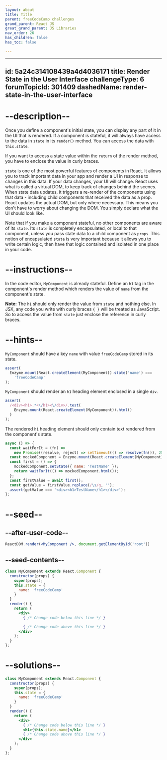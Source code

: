 ```yaml
---
layout: about
title: Title
parent: freeCodeCamp challenges
grand_parent: React JS
great_grand_parent: JS Libraries
nav_order: 26
has_children: false
has_toc: false

---
```

---
id: 5a24c314108439a4d4036171
title: Render State in the User Interface
challengeType: 6
forumTopicId: 301409
dashedName: render-state-in-the-user-interface
---

# --description--

Once you define a component's initial state, you can display any part of it in the UI that is rendered. If a component is stateful, it will always have access to the data in `state` in its `render()` method. You can access the data with `this.state`.

If you want to access a state value within the `return` of the render method, you have to enclose the value in curly braces.

`state` is one of the most powerful features of components in React. It allows you to track important data in your app and render a UI in response to changes in this data. If your data changes, your UI will change. React uses what is called a virtual DOM, to keep track of changes behind the scenes. When state data updates, it triggers a re-render of the components using that data - including child components that received the data as a prop. React updates the actual DOM, but only where necessary. This means you don't have to worry about changing the DOM. You simply declare what the UI should look like.

Note that if you make a component stateful, no other components are aware of its `state`. Its `state` is completely encapsulated, or local to that component, unless you pass state data to a child component as `props`. This notion of encapsulated `state` is very important because it allows you to write certain logic, then have that logic contained and isolated in one place in your code.

# --instructions--

In the code editor, `MyComponent` is already stateful. Define an `h1` tag in the component's render method which renders the value of `name` from the component's state.

**Note:** The `h1` should only render the value from `state` and nothing else. In JSX, any code you write with curly braces `{ }` will be treated as JavaScript. So to access the value from `state` just enclose the reference in curly braces.

# --hints--

`MyComponent` should have a key `name` with value `freeCodeCamp` stored in its state.

```js
assert(
  Enzyme.mount(React.createElement(MyComponent)).state('name') ===
    'freeCodeCamp'
);
```

`MyComponent` should render an `h1` heading element enclosed in a single `div`.

```js
assert(
  /<div><h1>.*<\/h1><\/div>/.test(
    Enzyme.mount(React.createElement(MyComponent)).html()
  )
);
```

The rendered `h1` heading element should only contain text rendered from the component's state.

```js
async () => {
  const waitForIt = (fn) =>
    new Promise((resolve, reject) => setTimeout(() => resolve(fn()), 250));
  const mockedComponent = Enzyme.mount(React.createElement(MyComponent));
  const first = () => {
    mockedComponent.setState({ name: 'TestName' });
    return waitForIt(() => mockedComponent.html());
  };
  const firstValue = await first();
  const getValue = firstValue.replace(/\s/g, '');
  assert(getValue === '<div><h1>TestName</h1></div>');
};
```

# --seed--

## --after-user-code--

```jsx
ReactDOM.render(<MyComponent />, document.getElementById('root'))
```

## --seed-contents--

```jsx
class MyComponent extends React.Component {
  constructor(props) {
    super(props);
    this.state = {
      name: 'freeCodeCamp'
    }
  }
  render() {
    return (
      <div>
        { /* Change code below this line */ }

        { /* Change code above this line */ }
      </div>
    );
  }
};
```

# --solutions--

```jsx
class MyComponent extends React.Component {
  constructor(props) {
    super(props);
    this.state = {
      name: 'freeCodeCamp'
    }
  }
  render() {
    return (
      <div>
        { /* Change code below this line */ }
        <h1>{this.state.name}</h1>
        { /* Change code above this line */ }
      </div>
    );
  }
};
```
